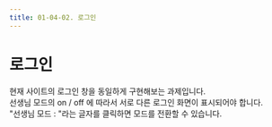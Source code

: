 ```yaml
---
title: 01-04-02. 로그인
---
```


# 로그인

현재 사이트의 로그인 창을 동일하게 구현해보는 과제입니다.  
선생님 모드의 on / off 에 따라서 서로 다른 로그인 화면이 표시되어야 합니다.  
"선생님 모드 : "라는 글자를 클릭하면 모드를 전환할 수 있습니다.